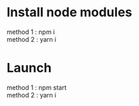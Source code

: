 # Install node modules
method 1 : npm i<br/>
method 2 : yarn i

# Launch
method 1 : npm start<br/>
method 2 : yarn i
